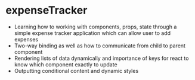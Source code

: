 # expenseTracker

- Learning how to working with components, props, state through a simple expense tracker application which can allow user to add expenses
- Two-way binding as well as how to communicate from child to parent component
- Rendering lists of data dynamically and importance of keys for react to know which component exactly to update 
- Outputting conditional content and dynamic styles
